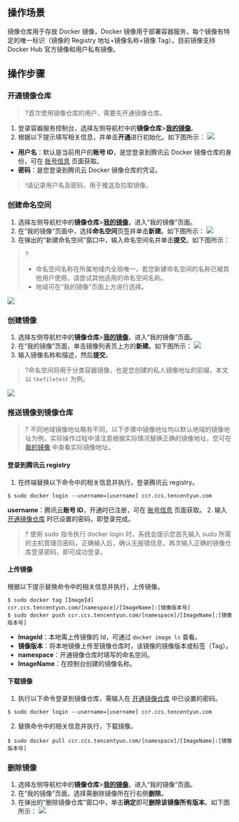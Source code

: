 ## 操作场景
镜像仓库用于存放 Docker 镜像，Docker 镜像用于部署容器服务，每个镜像有特定的唯一标识（镜像的 Registry 地址+镜像名称+镜像 Tag）。目前镜像支持 Docker Hub 官方镜像和用户私有镜像。

## 操作步骤

<span id="create"></span>

### 开通镜像仓库

>?首次使用镜像仓库的用户，需要先开通镜像仓库。
>
1. 登录容器服务控制台，选择左侧导航栏中的**镜像仓库**>**[我的镜像](https://console.cloud.tencent.com/tke2/registry/user/self)**。
2. <span id="openDocker"></span>根据以下提示填写相关信息，并单击**开通**进行初始化。如下图所示：
![](https://main.qcloudimg.com/raw/399d9b928672a49d8fa8d271e52a74cd.png)
 - **用户名**：默认是当前用户的**账号 ID**，是您登录到腾讯云 Docker 镜像仓库的身份，可在 [账号信息](https://console.cloud.tencent.com/developer) 页面获取。
 - **密码**：是您登录到腾讯云 Docker 镜像仓库的凭证。
 >!请记录用户名及密码，用于推送及拉取镜像。

### 创建命名空间
1. 选择左侧导航栏中的**镜像仓库**>**[我的镜像](https://console.cloud.tencent.com/tke2/registry/user/self)**，进入“我的镜像”页面。
2. 在“我的镜像”页面中，选择**命名空间**页签并单击**新建**。如下图所示：
![](https://main.qcloudimg.com/raw/399d9b928672a49d8fa8d271e52a74cd.png)
3. 在弹出的“新建命名空间”窗口中，输入命名空间名并单击**提交**。如下图所示：
>?
>- 命名空间名称在所属地域内全局唯一，若您新建命名空间的名称已被其他用户使用，请尝试其他适用的命名空间名称。
>- 地域可在“我的镜像”页面上方进行选择。
>
![](https://main.qcloudimg.com/raw/32391c367d9886afff6a3ccc9df7c458.png)


### 创建镜像
1. 选择左侧导航栏中的**镜像仓库**>**[我的镜像](https://console.cloud.tencent.com/tke2/registry/user/self)**，进入“我的镜像”页面。
2. 在“我的镜像”页面，单击镜像列表页上方的**新建**。如下图所示：
![](https://main.qcloudimg.com/raw/83f0f563e27161b21d59cba2bc9ebdd5.png)
2. 输入镜像名称和描述，然后**提交**。
>?命名空间将用于分类容器镜像，也是您创建的私人镜像地址的前缀，本文以 `tkefiletest` 为例。
>
![](https://main.qcloudimg.com/raw/53e12180c089f48728d4b1cb32552dd2.png)

### 推送镜像到镜像仓库
>? 不同地域镜像地址略有不同，以下步骤中镜像地址均以默认地域的镜像地址为例，实际操作过程中请注意根据实际情况替换正确的镜像地址，您可在 [我的镜像](https://console.cloud.tencent.com/tke2/registry/user/self?rid=1) 中查看实际镜像地址。
>
#### 登录到腾讯云 registry
1. 在终端替换以下命令中的相关信息并执行，登录腾讯云 registry。
```
$ sudo docker login --username=[username] ccr.ccs.tencentyun.com
```
**username**：腾讯云**账号 ID**，开通时已注册，可在 [账号信息](https://console.cloud.tencent.com/developer) 页面获取。
2. 输入 [开通镜像仓库](#create) 时已设置的密码，即登录完成。
>? 使用 sudo 指令执行 docker login 时，系统会提示您首先输入 sudo 所需的主机管理员密码，正确输入后，确认无报错信息，再次输入正确的镜像仓库登录密码，即可成功登录。


#### 上传镜像
根据以下提示替换命令中的相关信息并执行，上传镜像。
```
$ sudo docker tag [ImageId] ccr.ccs.tencentyun.com/[namespace]/[ImageName]:[镜像版本号]
$ sudo docker push ccr.ccs.tencentyun.com/[namespace]/[ImageName]:[镜像版本号]
```
- **ImageId**：本地需上传镜像的 Id，可通过 `docker image ls` 查看。
- **镜像版本**：将本地镜像上传至镜像仓库时，该镜像的镜像版本或标签（Tag）。
- **namespace**：开通镜像仓库时填写的命名空间。
- **ImageName**：在控制台创建的镜像名称。


#### 下载镜像
1. 执行以下命令登录到镜像仓库，需输入在 [开通镜像仓库](#create) 中已设置的密码。
```
$ sudo docker login --username=[username] ccr.ccs.tencentyun.com
```
2. 替换命令中的相关信息并执行，下载镜像。
```
$ sudo docker pull ccr.ccs.tencentyun.com/[namespace]/[ImageName]:[镜像版本号]
```

### 删除镜像
1. 选择左侧导航栏中的**镜像仓库**>**[我的镜像](https://console.cloud.tencent.com/tke2/registry/user/self)**，进入“我的镜像”页面。
2. 在“我的镜像”页面，选择需删除镜像所在行右侧**删除**。
3. 在弹出的“删除镜像仓库”窗口中，单击**确定**即可**删除该镜像所有版本**。如下图所示：
![](https://main.qcloudimg.com/raw/f44b2b1cf102bea6da97d11f85718f97.png)

